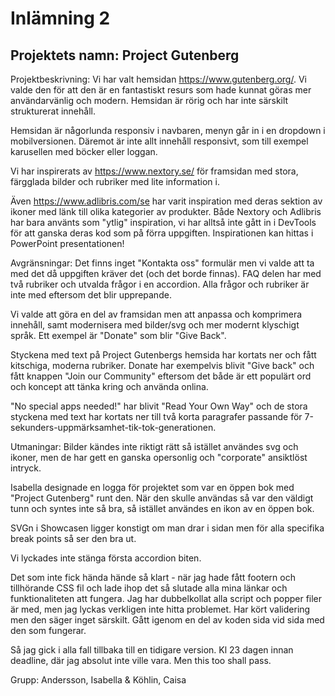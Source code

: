 # Inlämning 2

## Projektets namn: Project Gutenberg


Projektbeskrivning:
Vi har valt hemsidan https://www.gutenberg.org/. Vi valde den för att den är en fantastiskt resurs som hade kunnat göras mer användarvänlig och modern. Hemsidan är rörig och har inte särskilt strukturerat innehåll.

Hemsidan är någorlunda responsiv i navbaren, menyn går in i en dropdown i mobilversionen. Däremot är inte allt innehåll responsivt, som till exempel karusellen med böcker eller loggan.

Vi har inspirerats av https://www.nextory.se/ för framsidan med stora, färgglada bilder och rubriker med lite information i.

Även https://www.adlibris.com/se har varit inspiration med deras sektion av ikoner med länk till olika kategorier av produkter. Både Nextory och Adlibris har bara använts som "ytlig" inspiration, vi har alltså inte gått in i DevTools för att ganska deras kod som på förra uppgiften. Inspirationen kan hittas i PowerPoint presentationen!

Avgränsningar:
Det finns inget "Kontakta oss" formulär men vi valde att ta med det då uppgiften kräver det (och det borde finnas). FAQ delen har med två rubriker och utvalda frågor i en accordion. Alla frågor och rubriker är inte med eftersom det blir upprepande. 

Vi valde att göra en del av framsidan men att anpassa och komprimera innehåll, samt modernisera med bilder/svg och mer modernt klyschigt språk. Ett exempel är "Donate" som blir "Give Back".

Styckena med text på Project Gutenbergs hemsida har kortats ner och fått kitschiga, moderna rubriker. Donate har exempelvis blivit "Give back" och fått knappen "Join our Community" eftersom det både är ett populärt ord och koncept att tänka kring och använda onlina.

"No special apps needed!" har blivit "Read Your Own Way" och de stora styckena med text har kortats ner till två korta paragrafer passande för 7-sekunders-uppmärksamhet-tik-tok-generationen.

Utmaningar:
Bilder kändes inte riktigt rätt så istället användes svg och ikoner, men de har gett en ganska opersonlig och "corporate" ansiktlöst intryck.

Isabella designade en logga för projektet som var en öppen bok med "Project Gutenberg" runt den. När den skulle användas så var den väldigt tunn och syntes inte så bra, så istället användes en ikon av en öppen bok.

SVGn i Showcasen ligger konstigt om man drar i sidan men för alla specifika break points så ser den bra ut.

Vi lyckades inte stänga första accordion biten.

Det som inte fick hända hände så klart - när jag hade fått footern och tillhörande CSS fil och lade ihop det så slutade alla mina länkar och funktionaliteten att fungera. Jag har dubbelkollat alla script och popper filer är med, men jag lyckas verkligen inte hitta problemet. Har kört validering men den säger inget särskilt. Gått igenom en del av koden sida vid sida med den som fungerar.

Så jag gick i alla fall tillbaka till en tidigare version. Kl 23 dagen innan deadline, där jag absolut inte ville vara. Men this too shall pass.

Grupp:
Andersson, Isabella & Köhlin, Caisa



